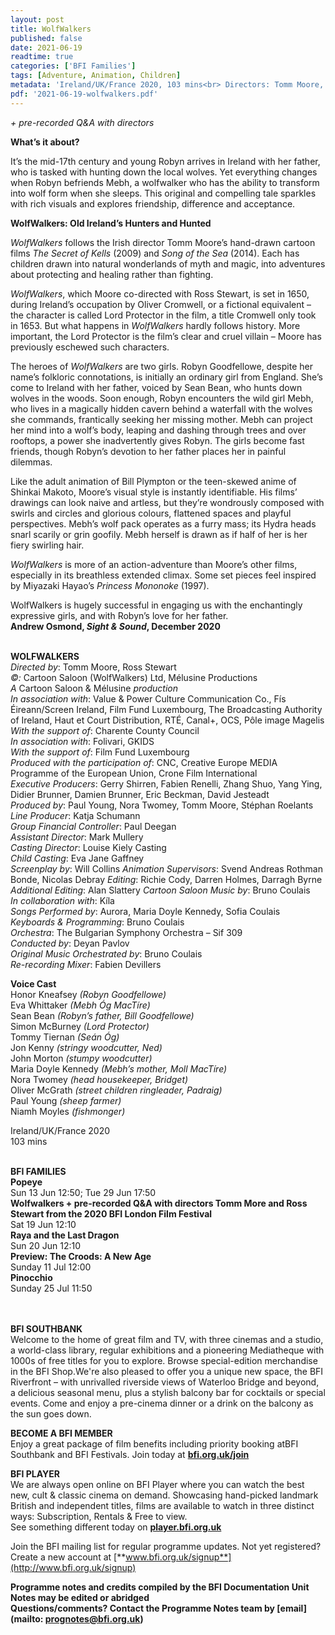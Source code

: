 ```yaml
---
layout: post
title: WolfWalkers
published: false
date: 2021-06-19
readtime: true
categories: ['BFI Families']
tags: [Adventure, Animation, Children]
metadata: 'Ireland/UK/France 2020, 103 mins<br> Directors: Tomm Moore, Ross Stewart'
pdf: '2021-06-19-wolfwalkers.pdf'
---
```


_+ pre-recorded Q&A with directors_

**What’s it about?**

It’s the mid-17th century and young Robyn arrives in Ireland with her father, who is tasked with hunting down the local wolves.  Yet everything changes when Robyn befriends Mebh, a wolfwalker who has the ability to transform into wolf form when she sleeps.  This original and compelling tale sparkles with rich visuals and explores friendship, difference and acceptance.

**WolfWalkers: Old Ireland’s Hunters and Hunted**

_WolfWalkers_ follows the Irish director Tomm Moore’s hand-drawn cartoon films _The Secret of Kells_ (2009) and _Song of the Sea_ (2014). Each has children drawn into natural wonderlands of myth and magic, into adventures about protecting and healing rather than fighting.

_WolfWalkers_, which Moore co-directed with Ross Stewart, is set in 1650, during Ireland’s occupation by Oliver Cromwell, or a fictional equivalent – the character is called Lord Protector in the film, a title Cromwell only took in 1653. But what happens in _WolfWalkers_ hardly follows history. More important, the Lord Protector is the film’s clear and cruel villain – Moore has previously eschewed such characters.

The heroes of _WolfWalkers_ are two girls. Robyn Goodfellowe, despite her name’s folkloric connotations, is initially an ordinary girl from England. She’s come to Ireland with her father, voiced by Sean Bean, who hunts down wolves in the woods. Soon enough, Robyn encounters the wild girl Mebh, who lives in a magically hidden cavern behind a waterfall with the wolves she commands, frantically seeking her missing mother. Mebh can project her mind into a wolf’s body, leaping and dashing through trees and over rooftops, a power she inadvertently gives Robyn. The girls become fast friends, though Robyn’s devotion to her father places her in painful dilemmas.

Like the adult animation of Bill Plympton or the teen-skewed anime of Shinkai Makoto, Moore’s visual style is instantly identifiable. His films’ drawings can look naive and artless, but they’re wondrously composed with swirls and circles and glorious colours, flattened spaces and playful perspectives. Mebh’s wolf pack operates as a furry mass; its Hydra heads snarl scarily or grin goofily. Mebh herself is drawn as if half of her is her fiery swirling hair.

_WolfWalkers_ is more of an action-adventure than Moore’s other films, especially in its breathless extended climax. Some set pieces feel inspired by Miyazaki Hayao’s _Princess Mononoke_ (1997).

WolfWalkers is hugely successful in engaging us with the enchantingly expressive girls, and with Robyn’s love for her father.<br>
**Andrew Osmond, _Sight & Sound_, December 2020**<br>
<br>

**WOLFWALKERS**<br>
_Directed by_: Tomm Moore, Ross Stewart  
_©:_ Cartoon Saloon (WolfWalkers) Ltd, Mélusine Productions  
_A_ Cartoon Saloon & Mélusine _production_  
_In association with_: Value & Power Culture Communication Co., Fís Éireann/Screen Ireland, Film Fund Luxembourg, The Broadcasting Authority of Ireland, Haut et Court Distribution, RTÉ, Canal+, OCS, Pôle image Magelis  
_With the support of_: Charente County Council  
_In association with_: Folivari, GKIDS  
_With the support of_: Film Fund Luxembourg  
_Produced with the participation of_: CNC, Creative Europe MEDIA Programme of the European Union, Crone Film International  
_Executive Producers_: Gerry Shirren,  Fabien Renelli, Zhang Shuo, Yang Ying,  Didier Brunner, Damien Brunner, Eric Beckman, David Jesteadt  
_Produced by_: Paul Young, Nora Twomey, Tomm Moore, Stéphan Roelants  
_Line Producer_: Katja Schumann  
_Group Financial Controller_: Paul Deegan  
_Assistant Director_: Mark Mullery  
_Casting Director_: Louise Kiely Casting  
_Child Casting_: Eva Jane Gaffney  
_Screenplay by_: Will Collins
_Animation Supervisors_:  Svend Andreas Rothman Bonde, Nicolas Debray
_Editing_: Richie Cody, Darren Holmes, Darragh Byrne  
_Additional Editing_: Alan Slattery _Cartoon Saloon_
_Music by_: Bruno Coulais  
_In collaboration with_: Kíla  
_Songs Performed by_: Aurora, Maria Doyle Kennedy, Sofia Coulais  
_Keyboards & Programming_: Bruno Coulais  
_Orchestra_: The Bulgarian Symphony Orchestra – Sif 309  
_Conducted by_: Deyan Pavlov  
_Original Music Orchestrated by_: Bruno Coulais  
_Re-recording Mixer_: Fabien Devillers

**Voice Cast**<br>
Honor Kneafsey _(Robyn Goodfellowe)_  
Eva Whittaker _(Mebh Óg MacTíre)_  
Sean Bean _(Robyn’s father, Bill Goodfellowe)_  
Simon McBurney _(Lord Protector)_  
Tommy Tiernan _(Seán Óg)_  
Jon Kenny _(stringy woodcutter, Ned)_  
John Morton _(stumpy woodcutter)_  
Maria Doyle Kennedy _(Mebh’s mother, Moll MacTíre)_  
Nora Twomey _(head housekeeper, Bridget)_  
Oliver McGrath _(street children ringleader, Padraig)_  
Paul Young _(sheep farmer)_  
Niamh Moyles _(fishmonger)_

Ireland/UK/France 2020<br>
103 mins
<br><br>


**BFI FAMILIES**  
**Popeye**  
Sun 13 Jun 12:50; Tue 29 Jun 17:50  
**Wolfwalkers + pre-recorded Q&A with directors Tomm More and Ross Stewart from the 2020 BFI London Film Festival**  
Sat 19 Jun 12:10  
**Raya and the Last Dragon**  
Sun 20 Jun 12:10  
**Preview: The Croods: A New Age**  
Sunday 11 Jul 12:00  
**Pinocchio**  
Sunday 25 Jul 11:50  
<br><br>

**BFI SOUTHBANK**  
Welcome to the home of great film and TV, with three cinemas and a studio, a world-class library, regular exhibitions and a pioneering Mediatheque with 1000s of free titles for you to explore. Browse special-edition merchandise in the BFI Shop.We&#39;re also pleased to offer you a unique new space, the BFI Riverfront – with unrivalled riverside views of Waterloo Bridge and beyond, a delicious seasonal menu, plus a stylish balcony bar for cocktails or special events. Come and enjoy a pre-cinema dinner or a drink on the balcony as the sun goes down.  

**BECOME A BFI MEMBER**  
Enjoy a great package of film benefits including priority booking atBFI Southbank and BFI Festivals. Join today at [**bfi.org.uk/join**](http://www.bfi.org.uk/join)  

**BFI PLAYER**  
 We are always open online on BFI Player where you can watch the best new, cult &amp; classic cinema on demand. Showcasing hand-picked landmark British and independent titles, films are available to watch in three distinct ways: Subscription, Rentals &amp; Free to view.<br> 
See something different today on [**player.bfi.org.uk**](https://player.bfi.org.uk/)

Join the BFI mailing list for regular programme updates. Not yet registered? Create a new account at [**www.bfi.org.uk/signup**](http://www.bfi.org.uk/signup)

**Programme notes and credits compiled by the BFI Documentation Unit  
Notes may be edited or abridged  
Questions/comments? Contact the Programme Notes team by [email](mailto: prognotes@bfi.org.uk)**

